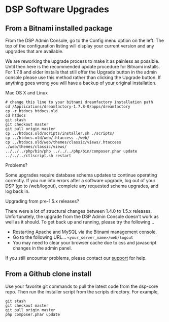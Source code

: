 # DSP Software Upgrades


## From a Bitnami installed package

From the DSP Admin Console, go to the Config menu option on the left. The top of the configuration listing will display your current version and any upgrades that are available.

We are reworking the upgrade process to make it as painless as possible. Until then here is the recommended update procedure for Bitnami installs. For 1.7.8 and older installs that still offer the Upgrade button in the admin console please use this method rather than clicking the Upgrade button. If anything goes wrong you will have a backup of your original installation.

Mac OS X and Linux

```shell
# change this line to your bitnami dreamfactory installation path
cd /Applications/dreamfactory-1.7.8-0/apps/dreamfactory
cp -r htdocs htdocs.old
cd htdocs
git stash
git checkout master
git pull origin master
cp ../htdocs.old/scripts/installer.sh ./scripts/
cp ../htdocs.old/web/.htaccess ./web/
cp ../htdocs.old/web/themes/classic/views/.htaccess  ./web/themes/classic/views/
../../../php/bin/php ../../../php/bin/composer.phar update
../../../ctlscript.sh restart
```
Problems?

Some upgrades require database schema updates to continue operating correctly. If you run into errors after a software upgrade, log out of your DSP (go to <server>/web/logout), complete any requested schema upgrades, and log back in.

Upgrading from pre-1.5.x releases? 

There were a lot of structural changes between 1.4.0 to 1.5.x releases. Unfortunately, the upgrade from the DSP Admin Console doesn't work as well as it should. To get back up and running, please try the following...

* Restarting Apache and MySQL via the Bitnami management console.
* Go to the following URL... `<your_server_name>/web/logout`
* You may need to clear your browser cache due to css and javascript changes in the admin panel.


If you still encounter problems, please contact our [support](Contact-DreamFactory-Support) for help.

## From a Github clone install

Use your favorite git commands to pull the latest code from the dsp-core repo. Then run the installer script from the scripts directory. For example,

```shell
git stash
git checkout master
git pull origin master
php composer.phar update
```